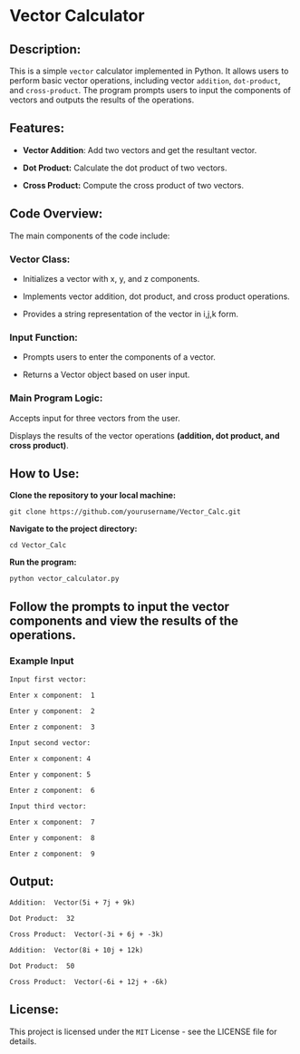 # Vector Calculator

## **Description**:

This is a simple `vector` calculator implemented in Python. It allows users to perform basic vector operations, including vector `addition`, `dot-product`, and `cross-product`. The program prompts users to input the components of vectors and outputs the results of the operations.

## **Features**:

- **Vector Addition**:  Add two vectors and get the resultant vector.

- **Dot Product:**  Calculate the dot product of two vectors.

- **Cross Product:**  Compute the cross product of two vectors.

## **Code Overview**:

The main components of the code include:

### **Vector Class:**

- Initializes a vector with x, y, and z components.

- Implements vector addition, dot product, and cross product operations.

- Provides a string representation of the vector in i,j,k form.

### **Input Function:**

- Prompts users to enter the components of a vector.

- Returns a Vector object based on user input.

### **Main Program Logic:**

Accepts input for three vectors from the user.

Displays the results of the vector operations **(addition, dot product, and cross product)**.

## How to Use:

**Clone the repository to your local machine:** 

    git clone https://github.com/yourusername/Vector_Calc.git

**Navigate to the project directory:**

    cd Vector_Calc

**Run the program:** 

    python vector_calculator.py

## Follow the prompts to input the vector components and view the results of the operations.

### **Example Input**

    Input first vector:

    Enter x component:  1

    Enter y component:  2

    Enter z component:  3

    Input second vector:

    Enter x component: 4

    Enter y component: 5

    Enter z component:  6

    Input third vector:

    Enter x component:  7

    Enter y component:  8

    Enter z component:  9

## Output: 

    Addition:  Vector(5i + 7j + 9k)

    Dot Product:  32

    Cross Product:  Vector(-3i + 6j + -3k)

    Addition:  Vector(8i + 10j + 12k)

    Dot Product:  50

    Cross Product:  Vector(-6i + 12j + -6k)

## **License**:

This project is licensed under the `MIT` License - see the LICENSE file for details.

